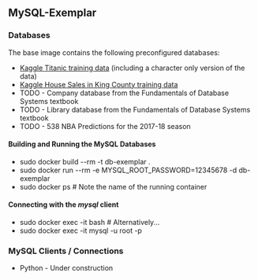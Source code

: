 ## MySQL-Exemplar

### Databases

The base image contains the following preconfigured databases:

* [Kaggle Titanic training data](https://www.kaggle.com/c/titanic/data) (including a character only version of the data)
* [Kaggle House Sales in King County training data](https://www.kaggle.com/harlfoxem/housesalesprediction)
* TODO - Company database from the Fundamentals of Database Systems textbook
* TODO - Library database from the Fundamentals of Database Systems textbook
* TODO - 538 NBA Predictions for the 2017-18 season
 

#### Building and Running the MySQL Databases

* sudo docker build --rm -t db-exemplar .
* sudo docker run --rm -e MYSQL_ROOT_PASSWORD=12345678 -d db-exemplar
* sudo docker ps             # Note the name of the running container


#### Connecting with the _mysql_ client

* sudo docker exec -it <container-name> bash  # Alternatively... 
* sudo docker exec -it <container-name> mysql -u root -p


### MySQL Clients / Connections

* Python - Under construction
